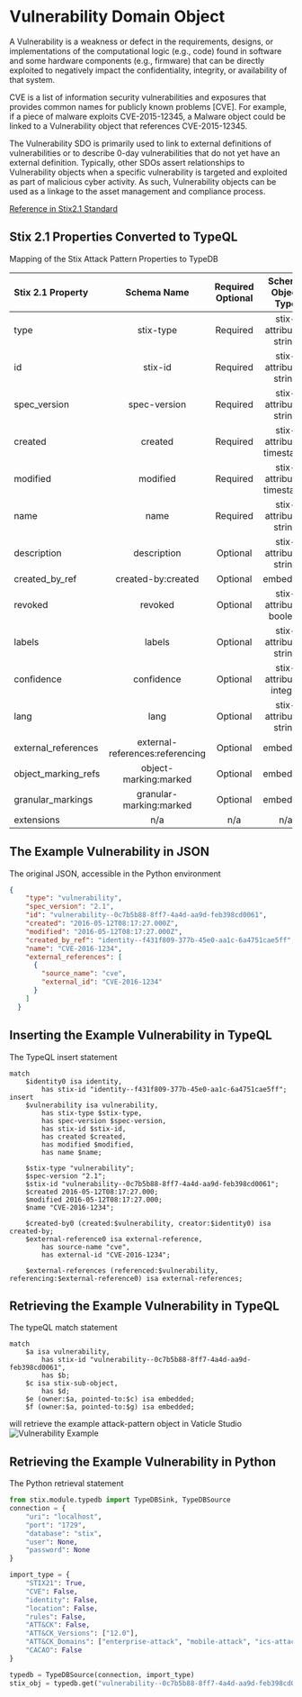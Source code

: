 # Vulnerability Domain Object

A Vulnerability is a weakness or defect in the requirements, designs, or implementations of the computational logic (e.g., code) found in software and some hardware components (e.g., firmware) that can be directly exploited to negatively impact the confidentiality, integrity, or availability of that system.

 

CVE is a list of information security vulnerabilities and exposures that provides common names for publicly known problems [CVE]. For example, if a piece of malware exploits CVE-2015-12345, a Malware object could be linked to a Vulnerability object that references CVE-2015-12345.

The Vulnerability SDO is primarily used to link to external definitions of vulnerabilities or to describe 0-day vulnerabilities that do not yet have an external definition. Typically, other SDOs assert relationships to Vulnerability objects when a specific vulnerability is targeted and exploited as part of malicious cyber activity. As such, Vulnerability objects can be used as a linkage to the asset management and compliance process.

[Reference in Stix2.1 Standard](https://docs.oasis-open.org/cti/stix/v2.1/os/stix-v2.1-os.html#_q5ytzmajn6re)
## Stix 2.1 Properties Converted to TypeQL
Mapping of the Stix Attack Pattern Properties to TypeDB

|  Stix 2.1 Property    |           Schema Name             | Required  Optional  |      Schema Object Type | Schema Parent  |
|:--------------------|:--------------------------------:|:------------------:|:------------------------:|:-------------:|
|  type                 |            stix-type              |      Required       |  stix-attribute-string    |   attribute    |
|  id                   |             stix-id               |      Required       |  stix-attribute-string    |   attribute    |
|  spec_version         |           spec-version            |      Required       |  stix-attribute-string    |   attribute    |
|  created              |             created               |      Required       | stix-attribute-timestamp  |   attribute    |
|  modified             |             modified              |      Required       | stix-attribute-timestamp  |   attribute    |
|  name                 |               name                |      Required       |  stix-attribute-string    |   attribute    |
|  description          |           description             |      Optional       |  stix-attribute-string    |   attribute    |
|  created_by_ref       |        created-by:created         |      Optional       |   embedded     |relation |
|  revoked              |             revoked               |      Optional       |  stix-attribute-boolean   |   attribute    |
|  labels               |              labels               |      Optional       |  stix-attribute-string    |   attribute    |
|  confidence           |            confidence             |      Optional       |  stix-attribute-integer   |   attribute    |
|  lang                 |               lang                |      Optional       |  stix-attribute-string    |   attribute    |
|  external_references  | external-references:referencing   |      Optional       |   embedded     |relation |
|  object_marking_refs  |      object-marking:marked        |      Optional       |   embedded     |relation |
|  granular_markings    |     granular-marking:marked       |      Optional       |   embedded     |relation |
|  extensions           |               n/a                 |        n/a          |           n/a             |      n/a       |

## The Example Vulnerability in JSON
The original JSON, accessible in the Python environment
```json
{
    "type": "vulnerability",  
    "spec_version": "2.1",  
    "id": "vulnerability--0c7b5b88-8ff7-4a4d-aa9d-feb398cd0061",  
    "created": "2016-05-12T08:17:27.000Z",  
    "modified": "2016-05-12T08:17:27.000Z",  
    "created_by_ref": "identity--f431f809-377b-45e0-aa1c-6a4751cae5ff",  
    "name": "CVE-2016-1234",  
    "external_references": [  
      {  
        "source_name": "cve",  
        "external_id": "CVE-2016-1234"  
      }  
    ]  
  }
```


## Inserting the Example Vulnerability in TypeQL
The TypeQL insert statement
```typeql
match  
    $identity0 isa identity, 
        has stix-id "identity--f431f809-377b-45e0-aa1c-6a4751cae5ff";
insert 
    $vulnerability isa vulnerability,
        has stix-type $stix-type,
        has spec-version $spec-version,
        has stix-id $stix-id,
        has created $created,
        has modified $modified,
        has name $name;
    
    $stix-type "vulnerability";
    $spec-version "2.1";
    $stix-id "vulnerability--0c7b5b88-8ff7-4a4d-aa9d-feb398cd0061";
    $created 2016-05-12T08:17:27.000;
    $modified 2016-05-12T08:17:27.000;
    $name "CVE-2016-1234";
    
    $created-by0 (created:$vulnerability, creator:$identity0) isa created-by;
    $external-reference0 isa external-reference,
        has source-name "cve",
        has external-id "CVE-2016-1234";
    
    $external-references (referenced:$vulnerability, referencing:$external-reference0) isa external-references;
```

## Retrieving the Example Vulnerability in TypeQL
The typeQL match statement

```typeql
match
    $a isa vulnerability,
        has stix-id "vulnerability--0c7b5b88-8ff7-4a4d-aa9d-feb398cd0061",
        has $b;
    $c isa stix-sub-object,
        has $d;
    $e (owner:$a, pointed-to:$c) isa embedded;
    $f (owner:$a, pointed-to:$g) isa embedded;
```


will retrieve the example attack-pattern object in Vaticle Studio
![Vulnerability Example](C:\Users\brett\PycharmProjects\Stix-ORM\docs\sdo\img\vulnerability.png)

## Retrieving the Example Vulnerability  in Python
The Python retrieval statement

```python
from stix.module.typedb import TypeDBSink, TypeDBSource
connection = {
    "uri": "localhost",
    "port": "1729",
    "database": "stix",
    "user": None,
    "password": None
}

import_type = {
    "STIX21": True,
    "CVE": False,
    "identity": False,
    "location": False,
    "rules": False,
    "ATT&CK": False,
    "ATT&CK_Versions": ["12.0"],
    "ATT&CK_Domains": ["enterprise-attack", "mobile-attack", "ics-attack"],
    "CACAO": False
}

typedb = TypeDBSource(connection, import_type)
stix_obj = typedb.get("vulnerability--0c7b5b88-8ff7-4a4d-aa9d-feb398cd0061")
```

